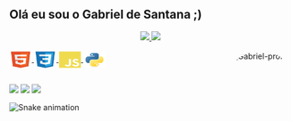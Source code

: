 ## Olá eu sou o Gabriel de Santana ;)
<div align="center">
  <a href="https://github.com/gabrieldesantana">
  <img height="180em" src="https://github-readme-stats.vercel.app/api?username=gabrieldesantana&show_icons=true&theme=dark&include_all_commits=true&count_private=true"/>
  <img height="180em" src="https://github-readme-stats.vercel.app/api/top-langs/?username=gabrieldesantana&layout=compact&langs_count=4&theme=dark"/>
</div>

<div style="display: inline_block"><br>

  <!--   HTML -->
  <img align="center" alt="Gabriel-HTML" height="30" width="40" src="https://raw.githubusercontent.com/devicons/devicon/master/icons/html5/html5-original.svg">
  <!--   CSS -->
  <img align="center" alt="Gabriel-CSS" height="30" width="40" src="https://raw.githubusercontent.com/devicons/devicon/master/icons/css3/css3-original.svg">
  <!--   JavaScript -->
  <img align="center" alt="Gabriel-Js" height="30" width="40" src="https://raw.githubusercontent.com/devicons/devicon/master/icons/javascript/javascript-plain.svg">
  <!--   Python -->
  <img align="center" alt="Gabriel-Python" height="30" width="40" src="https://raw.githubusercontent.com/devicons/devicon/master/icons/python/python-original.svg">
  
  <img align="right" alt="Gabriel-profile" height="150" style="border-radius:50px;" src="https://media.discordapp.net/attachments/215999176700329985/923414649377026108/gabriel_profile.png?width=498&height=498">
</div>
  
##
  
<div>
  <a href="https://instagram.com/_gabriellgs" target="_blank"><img src="https://img.shields.io/badge/-Instagram-%23E4405F?style=for-the-badge&logo=instagram&logoColor=white" target="_blank"></a>
  <a href = "mailto:gabrieldesantana.contato@gmail.com"><img src="https://img.shields.io/badge/-Gmail-%23333?style=for-the-badge&logo=gmail&logoColor=white" target="_blank"></a>
  <a href="https://www.linkedin.com/in/gabrieldesantana01" target="_blank"><img src="https://img.shields.io/badge/-LinkedIn-%230077B5?style=for-the-badge&logo=linkedin&logoColor=white" target="_blank"></a> 
  
  ![Snake animation](https://github.com/gabrieldesantana/gabrieldesantana/blob/output/github-contribution-grid-snake.svg)
  
</div>
